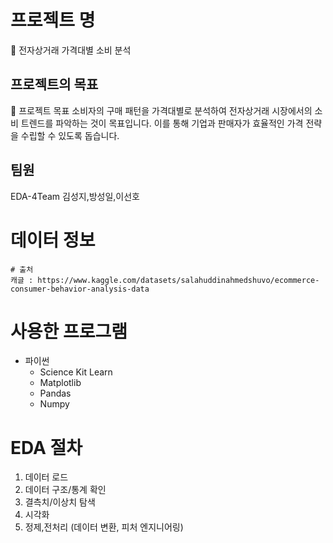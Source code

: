 
 
  # 프로젝트 명

🛒 전자상거래 가격대별 소비 분석
  
  ## 프로젝트의 목표
🎯 프로젝트 목표
소비자의 구매 패턴을 가격대별로 분석하여 전자상거래 시장에서의 소비 트렌드를 파악하는 것이 목표입니다. 
이를 통해 기업과 판매자가 효율적인 가격 전략을 수립할 수 있도록 돕습니다.
  ## 팀원
     E D A - 4 T e a m 
김성지,방성일,이선호

  # 데이터 정보 
    # 출처
    캐글 : https://www.kaggle.com/datasets/salahuddinahmedshuvo/ecommerce-consumer-behavior-analysis-data
  
  
  # 사용한 프로그램
  - 파이썬
    - Science Kit Learn
    - Matplotlib
    - Pandas
    - Numpy
  
  
  # EDA 절차
  1. 데이터 로드
  2. 데이터 구조/통계 확인
  3. 결측치/이상치 탐색
  4. 시각화
  5. 정제,전처리 (데이터 변환, 피처 엔지니어링)




